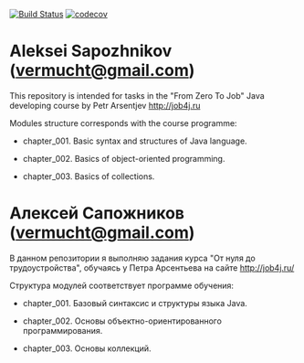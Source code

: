 [![Build Status](https://travis-ci.org/vermucht/asapozhnikov.svg?branch=master)](https://travis-ci.org/vermucht/asapozhnikov)
[![codecov](https://codecov.io/gh/vermucht/asapozhnikov/branch/master/graph/badge.svg)](https://codecov.io/gh/vermucht/asapozhnikov)

# Aleksei Sapozhnikov (vermucht@gmail.com)

This repository is intended for tasks in the "From Zero To Job" 
Java developing course by Petr Arsentjev http://job4j.ru

Modules structure corresponds with the course programme:

- chapter_001. Basic syntax and structures of Java language.

- chapter_002. Basics of object-oriented programming.

- chapter_003. Basics of collections.

# Алексей Сапожников (vermucht@gmail.com)

В данном репозитории я выполняю задания курса "От нуля до трудоустройства", 
обучаясь у Петра Арсентьева на сайте http://job4j.ru/

Структура модулей соответствует программе обучения:

- chapter_001. Базовый синтаксис и структуры языка Java.

- chapter_002. Основы объектно-ориентированного программирования.

- chapter_003. Основы коллекций.
